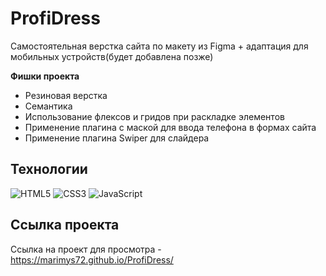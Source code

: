 # ProfiDress
Самостоятельная верстка сайта по макету из Figma + адаптация для мобильных устройств(будет добавлена позже)

**Фишки проекта**

- Резиновая верстка
- Семантика
- Использование флексов и гридов при раскладке элементов
- Применение плагина с маской для ввода телефона в формах сайта
- Применение плагина Swiper для слайдера

## Технологии
![HTML5](https://img.shields.io/badge/-HTML5-e34f26?logo=html5&logoColor=white)
![CSS3](https://img.shields.io/badge/-CSS3-1572b6?logo=css3&logoColor=white)
![JavaScript](https://img.shields.io/badge/-JavaScript-f7df1e?logo=javaScript&logoColor=black)

## Ссылка проекта
Ссылка на проект для просмотра - https://marimys72.github.io/ProfiDress/
